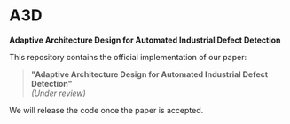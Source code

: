 # A3D

**Adaptive Architecture Design for Automated Industrial Defect Detection**

This repository contains the official implementation of our paper:

> **"Adaptive Architecture Design for Automated Industrial Defect Detection"**  
> *(Under review)*

We will release the code once the paper is accepted.
